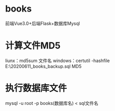 # books
前端Vue3.0+后端Flask+数据库Mysql

# 计算文件MD5
liunx：md5sum 文件名
windows：certutil -hashfile E:\20200611_books_backup.sql MD5

# 执行数据库文件
mysql -u root -p books(数据库名) < sql文件名
